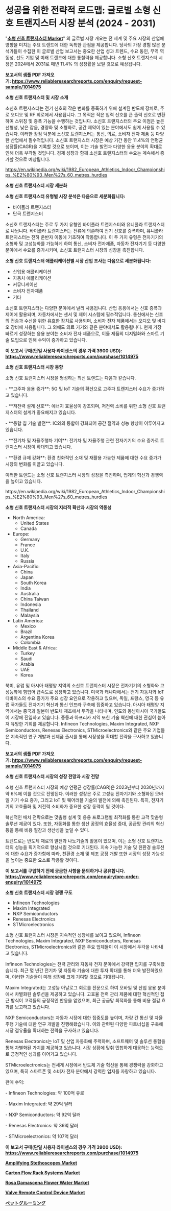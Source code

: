 <p><h1>성공을 위한 전략적 로드맵: 글로벌 소형 신호 트랜지스터 시장 분석 (2024 - 2031)</h1></p><p>"<strong><a href="https://www.reliableresearchreports.com/small-signal-transistor-r1014975?utm_campaign=105&utm_medium=7&utm_source=Github&utm_content=ia&utm_term=21102024&utm_id=small-signal-transistor">소형 신호 트랜지스터 Market</a></strong>" 의 글로벌 시장 개요는 전 세계 및 주요 시장의 산업에 영향을 미치는 주요 트렌드에 대한 독특한 관점을 제공합니다. 당사의 가장 경험 많은 분석가들이 수집한 이 글로벌 산업 보고서는 중요한 산업 성과 트렌드, 수요 동인, 무역 역동성, 선도 기업 및 미래 트렌드에 대한 통찰력을 제공합니다. 소형 신호 트랜지스터 시장은 2024에서 2031로 매년 11.4% 의 성장률을 보일 것으로 예상됩니다.</p>
<p><strong>보고서의 샘플 PDF 가져오기:&nbsp;<a href="https://www.reliableresearchreports.com/enquiry/request-sample/1014975?utm_campaign=105&utm_medium=7&utm_source=Github&utm_content=ia&utm_term=21102024&utm_id=small-signal-transistor">https://www.reliableresearchreports.com/enquiry/request-sample/1014975</a></strong></p>
<p><strong>소형 신호 트랜지스터 및 시장 소개</strong></p>
<p><p>소신호 트랜지스터는 전기 신호의 작은 변화를 증폭하기 위해 설계된 반도체 장치로, 주로 오디오 및 RF 회로에서 사용됩니다. 그 목적은 작은 입력 신호를 큰 출력 신호로 변환하여 스위칭 및 증폭 기능을 수행하는 것입니다. 소신호 트랜지스터의 주요 이점은 높은 선형성, 낮은 잡음, 경량화 및 소형화로, 공간 제약이 있는 분야에서도 쉽게 사용될 수 있습니다. 이러한 장점 덕분에 소신호 트랜지스터는 통신, 의료, 소비자 전자 제품 등 다양한 산업에서 필수적입니다. 소신호 트랜지스터 시장은 예상 기간 동안 11.4%의 연평균 성장률(CAGR)을 기록할 것으로 보이며, 이는 기술 발전과 다양한 응용 분야의 확대로 인해 더욱 부각될 것입니다. 경제 성장과 함께 소신호 트랜지스터의 수요는 계속해서 증가할 것으로 예상됩니다.</p></p>
<p><a href="https://en.wikipedia.org/wiki/1982_European_Athletics_Indoor_Championships_%E2%80%93_Men%27s_60_metres_hurdles?utm_campaign=105&utm_medium=7&utm_source=Github&utm_content=ia&utm_term=21102024&utm_id=small-signal-transistor">https://en.wikipedia.org/wiki/1982_European_Athletics_Indoor_Championships_%E2%80%93_Men%27s_60_metres_hurdles</a></p>
<p><strong>소형 신호 트랜지스터 시장 세분화</strong></p>
<p><strong>소형 신호 트랜지스터 유형별 시장 분석은 다음으로 세분화됩니다:</strong></p>
<p><ul><li>바이폴라 트랜지스터</li><li>단극 트랜지스터</li></ul></p>
<p><p>소신호 트랜지스터는 주로 두 가지 유형인 바이폴라 트랜지스터와 유니폴라 트랜지스터로 나뉩니다. 바이폴라 트랜지스터는 전류에 의존하여 전기 신호를 증폭하며, 유니폴라 트랜지스터는 전하 운반자 이동에 기초하여 작동합니다. 이 두 가지 유형은 전자기기의 소형화 및 고성능화를 가능하게 하여 통신, 소비자 전자제품, 자동차 전자기기 등 다양한 분야에서 수요를 증가시키며, 소신호 트랜지스터 시장의 성장을 촉진합니다.</p></p>
<p><strong>소형 신호 트랜지스터 애플리케이션별 시장 산업 조사는 다음으로 세분화됩니다:</strong></p>
<p><ul><li>산업용 애플리케이션</li><li>자동차 애플리케이션</li><li>커뮤니케이션</li><li>소비자 전자제품</li><li>기타</li></ul></p>
<p><p>소신호 트랜지스터는 다양한 분야에서 널리 사용됩니다. 산업 응용에서는 신호 증폭과 제어에 활용되며, 자동차에서는 센서 및 제어 시스템에 필수적입니다. 통신에서는 신호의 전송과 수신을 위한 유효한 장치로 사용되며, 소비자 전자 제품에서는 오디오 및 비디오 장비에 사용됩니다. 그 외에도 의료 기기와 같은 분야에서도 활용됩니다. 현재 가장 빠르게 성장하는 응용 분야는 소비자 전자 제품으로, 이들 제품의 디지털화와 스마트 기술 도입으로 인해 수익이 증가하고 있습니다.</p></p>
<p><strong>이 보고서 구매(단일 사용자 라이센스의 경우 가격 3900 USD): <a href="https://www.reliableresearchreports.com/purchase/1014975?utm_campaign=105&utm_medium=7&utm_source=Github&utm_content=ia&utm_term=21102024&utm_id=small-signal-transistor">https://www.reliableresearchreports.com/purchase/1014975</a></strong></p>
<p><strong>소형 신호 트랜지스터 시장 동향</strong></p>
<p><p>소형 신호 트랜지스터 시장을 형성하는 최신 트렌드는 다음과 같습니다.</p><p>- **고주파 응용 증가**: 5G 및 IoT 기술의 확산으로 고주파 트랜지스터 수요가 증가하고 있습니다.</p><p>- **저전력 설계 선호**: 에너지 효율성이 강조되며, 저전력 소비를 위한 소형 신호 트랜지스터의 설계가 중요해지고 있습니다.</p><p>- **통합 칩 기술 발전**: IC와의 통합이 강화되어 공간 절약과 성능 향상이 이루어지고 있습니다.</p><p>- **전기차 및 자율주행차 기여**: 전기차 및 자율주행 관련 전자기기의 수요 증가로 트랜지스터 시장이 확대되고 있습니다.</p><p>- **환경 규제 강화**: 환경 친화적인 소재 및 재활용 가능한 제품에 대한 수요 증가가 시장의 변화를 이끌고 있습니다.</p><p>이러한 트렌드는 소형 신호 트랜지스터 시장의 성장을 촉진하며, 업계의 혁신과 경쟁력을 높이고 있습니다.</p></p>
<p>https://en.wikipedia.org/wiki/1982_European_Athletics_Indoor_Championships_%E2%80%93_Men%27s_60_metres_hurdles</p>
<p><strong>소형 신호 트랜지스터 시장의 지리적 확산과 시장의 역동성</strong></p>
<p><ul>
    <li>
        North America:
        <ul>
            <li>United States</li>
            <li>Canada</li>
        </ul>
    </li>
    <li>
        Europe:
        <ul>
            <li>Germany</li>
            <li>France</li>
            <li>U.K.</li>
            <li>Italy</li>
            <li>Russia</li>
        </ul>
    </li>
    <li>
        Asia-Pacific:
        <ul>
            <li>China</li>
            <li>Japan</li>
            <li>South Korea</li>
            <li>India</li>
            <li>Australia</li>
            <li>China Taiwan</li>
            <li>Indonesia</li>
            <li>Thailand</li>
            <li>Malaysia</li>
        </ul>
    </li>
    <li>
        Latin America:
        <ul>
            <li>Mexico</li>
            <li>Brazil</li>
            <li>Argentina Korea</li>
            <li>Colombia</li>
        </ul>
    </li>
    <li>
        Middle East & Africa:
        <ul>
            <li>Turkey</li>
            <li>Saudi</li>
            <li>Arabia</li>
            <li>UAE</li>
            <li>Korea</li>
        </ul>
    </li>
    </ul></p>
<p><p>북미, 유럽 및 아시아 태평양 지역의 소신호 트랜지스터 시장은 전자기기의 소형화와 고성능화에 힘입어 급속도로 성장하고 있습니다. 미국과 캐나다에서는 전기 자동차와 IoT 디바이스의 수요 증가가 주요 성장 요인으로 작용하고 있으며, 독일, 프랑스, 영국 등 유럽 국가들도 전자기기 혁신과 통신 인프라 구축에 집중하고 있습니다. 아시아 태평양 지역에서는 중국과 일본이 반도체 제조에서 두각을 나타내며, 인도와 동남아시아 국가들도 이 시장에 진입하고 있습니다. 중동과 아프리카 지역 또한 기술 혁신에 대한 관심이 높아져 유망한 기회를 제공합니다. Infineon Technologies, Maxim Integrated, NXP Semiconductors, Renesas Electronics, STMicroelectronics와 같은 주요 기업들은 지속적인 연구 개발과 신제품 출시를 통해 시장성을 확대할 전략을 구사하고 있습니다.</p></p>
<p><strong>보고서의 샘플 PDF 가져오기:&nbsp;<a href="https://www.reliableresearchreports.com/enquiry/request-sample/1014975?utm_campaign=105&utm_medium=7&utm_source=Github&utm_content=ia&utm_term=21102024&utm_id=small-signal-transistor">https://www.reliableresearchreports.com/enquiry/request-sample/1014975</a></strong></p>
<p><strong>소형 신호 트랜지스터 시장의 성장 전망과 시장 전망</strong></p>
<p><p>소형 신호 트랜지스터 시장의 예상 연평균 성장률(CAGR)은 2023년부터 2030년까지 약 6%에 이를 것으로 전망된다. 이러한 성장은 주로 고성능 전자기기와 소형화된 모바일 기기 수요 증가, 그리고 IoT 및 웨어러블 기술의 발전에 의해 촉진된다. 특히, 전자기기의 고효율화 및 저전력 소비화가 중요한 성장 동력이 될 것이다. </p><p>혁신적인 배치 전략으로는 맞춤형 설계 및 응용 프로그램별 최적화를 통한 고객 맞춤형 솔루션 제공이 있다. 또한, 자동화를 통한 생산 공정의 효율성 증대, 공급망 관리의 혁신 등을 통해 비용 절감과 생산성을 높일 수 있다. </p><p>트렌드로는 반도체 재료의 발전과 나노기술의 활용이 있으며, 이는 소형 신호 트랜지스터의 성능을 획기적으로 향상시킬 것으로 기대된다. 지속 가능한 기술 및 친환경 솔루션에 대한 수요가 증가함에 따라, 친환경 소재 및 제조 공정 개발 또한 시장의 성장 가능성을 높이는 중요한 요소로 작용할 것이다.</p></p>
<p><strong>이 보고서를 구입하기 전에 궁금한 사항을 문의하거나 공유합니다. <a href="https://www.reliableresearchreports.com/enquiry/pre-order-enquiry/1014975?utm_campaign=105&utm_medium=7&utm_source=Github&utm_content=ia&utm_term=21102024&utm_id=small-signal-transistor">https://www.reliableresearchreports.com/enquiry/pre-order-enquiry/1014975</a></strong></p>
<p><strong>소형 신호 트랜지스터 시장 경쟁 구도</strong></p>
<p><ul><li>Infineon Technologies</li><li>Maxim Integrated</li><li>NXP Semiconductors</li><li>Renesas Electronics</li><li>STMicroelectronics</li></ul></p>
<p><p>소형 신호 트랜지스터 시장은 지속적인 성장세를 보이고 있으며, Infineon Technologies, Maxim Integrated, NXP Semiconductors, Renesas Electronics, STMicroelectronics와 같은 주요 업체들이 이 시장에서 두각을 나타내고 있습니다.</p><p>Infineon Technologies는 전력 관리와 자동차 전자 분야에서 강력한 입지를 구축해왔습니다. 최근 몇 년간 전기차 및 자동화 기술에 대한 투자 확대를 통해 더욱 발전하였으며, 이러한 기술들이 미래 성장에 크게 기여할 것으로 기대됩니다.</p><p>Maxim Integrated는 고성능 아날로그 회로를 전문으로 하여 모바일 및 산업 응용 분야에서 차별화된 솔루션을 제공하고 있습니다. 고효율 전력 관리 제품에 대한 혁신적인 접근 방식이 고객들의 긍정적인 반응을 얻었으며, 최근 공급망 최적화를 통해 비용 절감 효과를 보고하고 있습니다.</p><p>NXP Semiconductors는 자동차 시장에 대한 집중도를 높이며, 차량 간 통신 및 자율주행 기술에 대한 연구 개발을 진행해왔습니다. 이와 관련된 다양한 파트너십을 구축해 시장 점유율을 확대하는 전략을 구사하고 있습니다.</p><p>Renesas Electronics는 IoT 및 산업 자동화에 주력하며, 소프트웨어 및 솔루션 통합을 통해 차별화된 가치를 제공하고 있습니다. 시장 상황에 맞춰 민첩하게 대응하는 능력으로 긍정적인 성과를 이어가고 있습니다.</p><p>STMicroelectronics는 전세계 시장에서 반도체 기술 혁신을 통해 경쟁력을 강화하고 있으며, 특히 스마트폰 및 소비자 전자 분야에서 강력한 입지를 자랑하고 있습니다.</p><p>판매 수익:</p><p>- Infineon Technologies: 약 100억 유로</p><p>- Maxim Integrated: 약 29억 달러</p><p>- NXP Semiconductors: 약 92억 달러</p><p>- Renesas Electronics: 약 36억 달러</p><p>- STMicroelectronics: 약 107억 달러</p></p>
<p><strong>이 보고서 구매(단일 사용자 라이센스의 경우 가격 3900 USD): <a href="https://www.reliableresearchreports.com/purchase/1014975?utm_campaign=105&utm_medium=7&utm_source=Github&utm_content=ia&utm_term=21102024&utm_id=small-signal-transistor">https://www.reliableresearchreports.com/purchase/1014975</a></strong></p>
<p><strong><p><a href="https://www.linkedin.com/pulse/strategic-market-insights-global-amplifying-stethoscopes-1lane?utm_campaign=105&utm_medium=7&utm_source=Github&utm_content=ia&utm_term=21102024&utm_id=small-signal-transistor">Amplifying Stethoscopes Market</a></p><p><a href="https://issuu.com/reportprime-2/docs/carton-flow-rack-systems-market-siz_96c51dd288a80f?utm_campaign=105&utm_medium=7&utm_source=Github&utm_content=ia&utm_term=21102024&utm_id=small-signal-transistor">Carton Flow Rack Systems Market</a></p><p><a href="https://medium.com/@kimhelmer83/rosa-damascena-flower-water-market-pulse-7-2-expansion-blueprint-2024-2031-271701692fab?utm_campaign=105&utm_medium=7&utm_source=Github&utm_content=ia&utm_term=21102024&utm_id=small-signal-transistor">Rosa Damascena Flower Water Market</a></p><p><a href="https://github.com/tacitam515l/Market-Research-Report-List-1/blob/main/valve-remote-control-device-market.md?utm_campaign=105&utm_medium=7&utm_source=Github&utm_content=ia&utm_term=21102024&utm_id=small-signal-transistor">Valve Remote Control Device Market</a></p><p><a href="https://github.com/mohamedbakry57/Market-Research-Report-List-6/blob/main/337131119654.md?utm_campaign=105&utm_medium=7&utm_source=Github&utm_content=ia&utm_term=21102024&utm_id=small-signal-transistor">ペットグルーミング</a></p></strong></p>
<p></p>